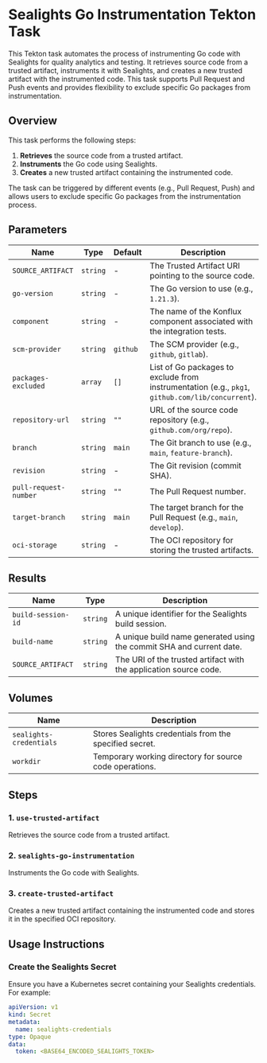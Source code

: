 # Sealights Go Instrumentation Tekton Task

This Tekton task automates the process of instrumenting Go code with Sealights for quality analytics and testing. It retrieves source code from a trusted artifact, instruments it with Sealights, and creates a new trusted artifact with the instrumented code. This task supports Pull Request and Push events and provides flexibility to exclude specific Go packages from instrumentation.

## Overview

This task performs the following steps:

1. **Retrieves** the source code from a trusted artifact.
2. **Instruments** the Go code using Sealights.
3. **Creates** a new trusted artifact containing the instrumented code.

The task can be triggered by different events (e.g., Pull Request, Push) and allows users to exclude specific Go packages from the instrumentation process.

## Parameters

| Name                  | Type     | Default       | Description                                                                                   |
|-----------------------|----------|---------------|-----------------------------------------------------------------------------------------------|
| `SOURCE_ARTIFACT`     | `string` | -             | The Trusted Artifact URI pointing to the source code.                                         |
| `go-version`          | `string` | -             | The Go version to use (e.g., `1.21.3`).                                                       |
| `component`           | `string` | -             | The name of the Konflux component associated with the integration tests.                      |
| `scm-provider`        | `string` | `github`      | The SCM provider (e.g., `github`, `gitlab`).                                                  |
| `packages-excluded`   | `array`  | `[]`          | List of Go packages to exclude from instrumentation (e.g., `pkg1`, `github.com/lib/concurrent`). |
| `repository-url`      | `string` | `""`          | URL of the source code repository (e.g., `github.com/org/repo`).                              |
| `branch`              | `string` | `main`        | The Git branch to use (e.g., `main`, `feature-branch`).                                       |
| `revision`            | `string` | -             | The Git revision (commit SHA).                                                                |
| `pull-request-number` | `string` | `""`          | The Pull Request number.                                                                      |
| `target-branch`       | `string` | `main`        | The target branch for the Pull Request (e.g., `main`, `develop`).                             |
| `oci-storage`         | `string` | -             | The OCI repository for storing the trusted artifacts.                                         |

## Results

| Name                | Type     | Description                                                                 |
|---------------------|----------|-----------------------------------------------------------------------------|
| `build-session-id`  | `string` | A unique identifier for the Sealights build session.                       |
| `build-name`        | `string` | A unique build name generated using the commit SHA and current date.       |
| `SOURCE_ARTIFACT`   | `string` | The URI of the trusted artifact with the application source code.          |

## Volumes

| Name                  | Description                                                    |
|-----------------------|----------------------------------------------------------------|
| `sealights-credentials` | Stores Sealights credentials from the specified secret.         |
| `workdir`             | Temporary working directory for source code operations.        |

## Steps

### 1. `use-trusted-artifact`

Retrieves the source code from a trusted artifact.

### 2. `sealights-go-instrumentation`

Instruments the Go code with Sealights.

### 3. `create-trusted-artifact`

Creates a new trusted artifact containing the instrumented code and stores it in the specified OCI repository.

## Usage Instructions

### Create the Sealights Secret

Ensure you have a Kubernetes secret containing your Sealights credentials. For example:

```yaml
apiVersion: v1
kind: Secret
metadata:
  name: sealights-credentials
type: Opaque
data:
  token: <BASE64_ENCODED_SEALIGHTS_TOKEN>
```
